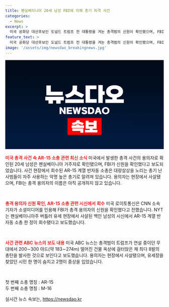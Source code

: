 ```yaml
---
title: 펜실베이니아 20세 남성 FBI에 의해 총기 피격 사건
categories:
  - News
excerpt: >
  미국 공화당 대선후보인 도널드 트럼프 전 대통령을 겨눈 총격범의 신원이 확인됐으며, FBI는 용의자의 이름은 아직 공개하지 않았습니다. 사건에서 AR-15 계열 반자동 소총이 사용된 것으로 확인되었으며, 용의자는 사살되었지만 다수의 피해자가 발생했습니다. 관련 당국은 이를 암살미수로 규정하고 수사 중이라고 밝혔습니다. (150자)
feature_text: >
  미국 공화당 대선후보인 도널드 트럼프 전 대통령을 겨눈 총격범의 신원이 확인됐으며, FBI는 용의자의 이름은 아직 공개하지 않았습니다. 사건에서 AR-15 계열 반자동 소총이 사용된 것으로 확인되었으며, 용의자는 사살되었지만 다수의 피해자가 발생했습니다. 관련 당국은 이를 암살미수로 규정하고 수사 중이라고 밝혔습니다. (150자)
image: '/assets/img/newsdao_breakingnews.jpg'
---
```


<p><img src="/assets/img/newsdao_breakingnews.jpg" alt="pcversion 속보" /></p>

<p><b><span style="color: #ee2323;">미국 총격 사건 속 AR-15 소총 관련 최신 소식</span></b>
미국에서 발생한 총격 사건의 용의자로 확인된 20세 남성은 펜실베이니아 거주자로 확인됐으며, FBI가 신원을 확인했다고 보도되었습니다. 사건 현장에서 회수된 AR-15 계열 반자동 소총은 대량살상을 노리는 총기 난사범들이 자주 사용하는 악명 높은 총기로 알려져 있습니다. 용의자는 현장에서 사살됐으며, FBI는 총격 용의자의 이름은 아직 공개하지 않고 있습니다.</p>

<p data-ke-size="size16">&nbsp;</p>

<p><b><span style="color: #ee2323;">총격 용의자 신원 확인, AR-15 소총 관련 시신에서 회수</span></b>
미국 로이토통신은 CNN 소속 기자가 소셜미디어를 인용해 FBI가 총격 용의자의 신원을 확인했다고 전했습니다. NYT는 펜실베이니아주 버틀러 유세 현장에서 사살된 백인 남성의 시신에서 AR-15 계열 반자동 소총 한 정이 회수됐다고 보도했습니다.</p>

<p data-ke-size="size16">&nbsp;</p>

<p><b><span style="color: #ee2323;">사건 관련 ABC 뉴스의 보도 내용</span></b>
미국 ABC 뉴스는 총격범이 트럼프가 연설 중이던 무대에서 200∼300 야드(약 183∼274m) 떨어진 건물 옥상에 걸터앉은 채 최다 8발의 총탄을 발사한 것으로 보인다고 보도했습니다. 용의자는 현장에서 사살됐으며, 유세장을 찾았던 시민 한 명이 숨지고 2명이 중상을 입었습니다.</p>

<p data-ke-size="size16">&nbsp;</p>

<p>첫 번째 소총 명칭 : AR-15 <br>
두 번째 소총 명칭 : M-16</p>
실시간 뉴스 속보는, <a href="https://newsdao.kr" rel="dofollow">https://newsdao.kr</a>


